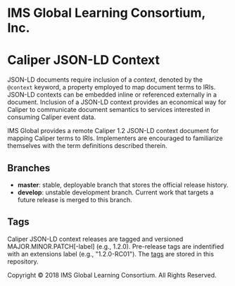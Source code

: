# IMS Global Learning Consortium, Inc.

# Caliper JSON-LD Context

JSON-LD documents require inclusion of a *context*, denoted by the `@context` keyword, a property employed to map document 
terms to IRIs.  JSON-LD contexts can be embedded inline or referenced externally in a document.  Inclusion of a JSON-LD 
context provides an economical way for Caliper to communicate document semantics to services interested in consuming 
Caliper event data.

IMS Global provides a remote Caliper 1.2 JSON-LD context document for mapping Caliper terms to IRIs.  Implementers are 
encouraged to familiarize themselves with the term definitions described therein. 

## Branches
* __master__: stable, deployable branch that stores the official release history.  
* __develop__: unstable development branch.  Current work that targets a future release is merged to this branch.

## Tags
Caliper JSON-LD context releases are tagged and versioned MAJOR.MINOR.PATCH\[-label\] (e.g., 1.2.0).  Pre-release tags are indentified with an extensions label (e.g., "1.2.0-RC01").  The [tags](https://github.com/IMSGlobal/caliper-contexts/tags) are stored in this repository.

Copyright &copy; 2018 IMS Global Learning Consortium. All Rights Reserved.